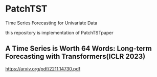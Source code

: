 # PatchTST
Time Series Forecasting for Univariate Data

this repository is implementation of PatchTSTpaper

## A Time Series is Worth 64 Words: Long-term Forecasting with Transformers(ICLR 2023)
https://arxiv.org/pdf/2211.14730.pdf
